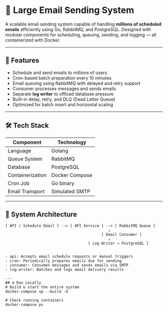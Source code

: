 # 📧 Large Email Sending System

A scalable email sending system capable of handling **millions of scheduled emails** efficiently using Go, RabbitMQ, and PostgreSQL. Designed with modular components for scheduling, queuing, sending, and logging — all containerized with Docker.

---

## 🚀 Features

- Schedule and send emails to millions of users
- Cron-based batch preparation every 10 minutes
- Email queuing using RabbitMQ with delayed and retry support
- Consumer processes messages and sends emails
- Separate **log writer** to offload database pressure
- Built-in delay, retry, and DLQ (Dead Letter Queue)
- Optimized for batch insert and horizontal scaling

---

## 🛠️ Tech Stack

| Component        | Technology       |
|------------------|------------------|
| Language         | Golang           |
| Queue System     | RabbitMQ         |
| Database         | PostgreSQL       |
| Containerization | Docker Compose   |
| Cron Job         | Go binary        |
| Email Transport  | Simulated SMTP   |

---

## 🧱 System Architecture

```text
[ API / Schedule Email ] --> [ API Service ] --> [ RabbitMQ Queue ]
                                              ↘
                                           [ Email Consumer ]
                                              ↘
                                     [ Log Writer → PostgreSQL ]


- api: Accepts email schedule requests or manual triggers
- cron: Periodically prepares emails due for sending
- consumer: Consumes messages and sends emails via SMTP
- log-writer: Batches and logs email delivery results

---
## ⚙️ Run Locally
# Build & start the entire system
docker-compose up --build -d

# Check running containers
docker-compose ps

